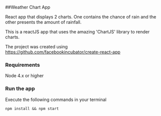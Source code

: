 
##Weather Chart App

React app that displays 2 charts. One contains the chance of rain and the other presents the amount of rainfall.

This is a reactJS app that uses the amazing 'ChartJS' library to render charts.

The project was created using https://github.com/facebookincubator/create-react-app

### Requirements

Node 4.x or higher

### Run the app

Execute the following commands in your terminal 

```
npm install && npm start 




